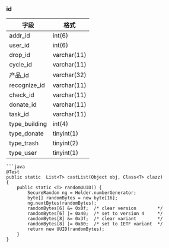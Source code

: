 ### id
| 字段          | 格式        |
| ------------- | ----------- |
| addr_id       | int(6)      | 
| user_id       | int(6)      |
| drop_id       | varchar(11) |
| cycle_id      | varchar(11) |
| 产品_id       | varchar(32) |
| recognize_id  | varchar(11) |
| check_id      | varchar(11) |
| donate_id     | varchar(11) |
| task_id       | varchar(11) |
| type_building | int(4)      |
| type_donate   | tinyint(1)  |
| type_trash    | tinyint(2)  |
| type_user     | tinyint(1)  |

```
```java
@Test
public static  List<T> castList(Object obj, Class<T> clazz)
{
    public static <T> randomUUID() {
        SecureRandom ng = Holder.numberGenerator;
        byte[] randomBytes = new byte[16];
        ng.nextBytes(randomBytes);
        randomBytes[6] &= 0x0f;  /* clear version        */
        randomBytes[6] |= 0x40;  /* set to version 4     */
        randomBytes[8] &= 0x3f;  /* clear variant        */
        randomBytes[8] |= 0x80;  /* set to IETF variant  */
        return new UUID(randomBytes);
    }
}
```
```